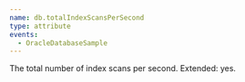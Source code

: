 ```yaml
---
name: db.totalIndexScansPerSecond
type: attribute
events:
  - OracleDatabaseSample
---
```


The total number of index scans per second. Extended: yes.
